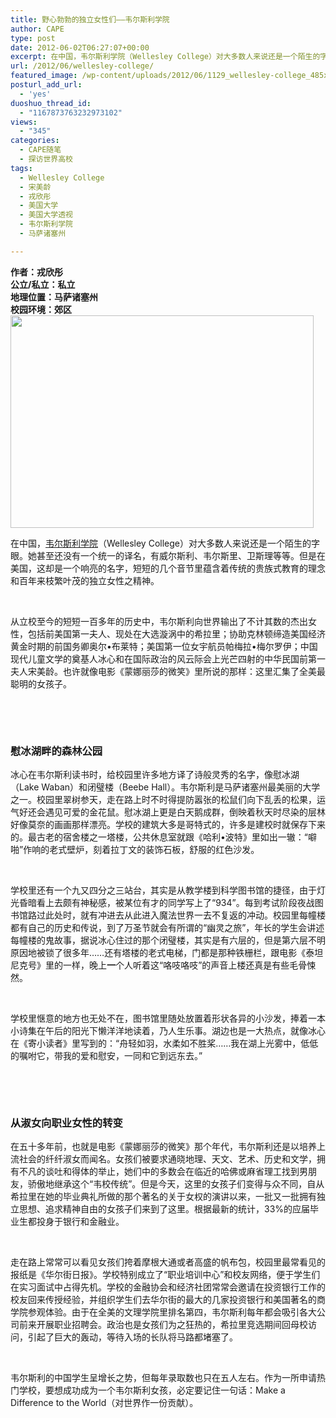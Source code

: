 ```yaml
---
title: 野心勃勃的独立女性们——韦尔斯利学院
author: CAPE
type: post
date: 2012-06-02T06:27:07+00:00
excerpt: 在中国，韦尔斯利学院（Wellesley College）对大多数人来说还是一个陌生的字眼。她甚至还没有一个统一的译名，有威尔斯利、韦尔斯里、卫斯理等等。但是在美国，这却是一个响亮的名字，短短的几个音节里蕴含着传统的贵族式教育的理念和百年来枝繁叶茂的独立女性之精神。
url: /2012/06/wellesley-college/
featured_image: /wp-content/uploads/2012/06/1129_wellesley-college_485x340.jpg
posturl_add_url:
  - 'yes'
duoshuo_thread_id:
  - "1167873763232973102"
views:
  - "345"
categories:
  - CAPE随笔
  - 探访世界高校
tags:
  - Wellesley College
  - 宋美龄
  - 戎欣彤
  - 美国大学
  - 美国大学透视
  - 韦尔斯利学院
  - 马萨诸塞州

---
```

**作者：戎欣彤**  
 **公立/私立：私立**  
 **地理位置：马萨诸塞州**  
 **校园环境：郊区**  
<img class="size-full wp-image-3440 alignnone" title="1129_wellesley-college_485x340" src="http://www.capechina.org/wp-content/uploads/2012/06/1129_wellesley-college_485x340.jpg" alt="" width="485" height="340" srcset="http://hicape.com/wp-content/uploads/2012/06/1129_wellesley-college_485x340.jpg 485w, http://hicape.com/wp-content/uploads/2012/06/1129_wellesley-college_485x340-300x210.jpg 300w" sizes="(max-width: 485px) 100vw, 485px" /> 

在中国，<a href="http://new.wellesley.edu/" target="_blank">韦尔斯利学院</a>（Wellesley College）对大多数人来说还是一个陌生的字眼。她甚至还没有一个统一的译名，有威尔斯利、韦尔斯里、卫斯理等等。但是在美国，这却是一个响亮的名字，短短的几个音节里蕴含着传统的贵族式教育的理念和百年来枝繁叶茂的独立女性之精神。

&nbsp;

从立校至今的短短一百多年的历史中，韦尔斯利向世界输出了不计其数的杰出女性，包括前美国第一夫人、现处在大选漩涡中的希拉里；协助克林顿缔造美国经济黄金时期的前国务卿奥尔•布莱特；美国第一位女宇航员帕梅拉•梅尔罗伊；中国现代儿童文学的奠基人冰心和在国际政治的风云际会上光芒四射的中华民国前第一夫人宋美龄。也许就像电影《蒙娜丽莎的微笑》里所说的那样：这里汇集了全美最聪明的女孩子。

&nbsp;

&nbsp;

### **慰冰湖畔的森林公园**

冰心在韦尔斯利读书时，给校园里许多地方译了诗般灵秀的名字，像慰冰湖（Lake Waban）和闭璧楼（Beebe Hall）。韦尔斯利是马萨诸塞州最美丽的大学之一。校园里翠树参天，走在路上时不时得提防嚣张的松鼠们向下乱丢的松果，运气好还会遇见可爱的金花鼠。慰冰湖上更是白天鹅成群，倒映着秋天时尽染的层林好像莫奈的画画那样漂亮。学校的建筑大多是哥特式的，许多是建校时就保存下来的。最古老的宿舍楼之一塔楼，公共休息室就跟《哈利•波特》里如出一辙：“噼啪”作响的老式壁炉，刻着拉丁文的装饰石板，舒服的红色沙发。

&nbsp;

学校里还有一个九又四分之三站台，其实是从教学楼到科学图书馆的捷径，由于灯光昏暗看上去颇有神秘感，被某位有才的同学写上了“934”。每到考试阶段夜战图书馆路过此处时，就有冲进去从此进入魔法世界一去不复返的冲动。校园里每幢楼都有自己的历史和传说，到了万圣节就会有所谓的“幽灵之旅”，年长的学生会讲述每幢楼的鬼故事，据说冰心住过的那个闭璧楼，其实是有六层的，但是第六层不明原因地被锁了很多年……还有塔楼的老式电梯，门都是那种铁栅栏，跟电影《泰坦尼克号》里的一样，晚上**一**个人听着这“咯吱咯吱”的声音上楼还真是有些毛骨悚然。

&nbsp;

学校里惬意的地方也无处不在，图书馆里随处放置着形状各异的小沙发，捧着一本小诗集在午后的阳光下懒洋洋地读着，乃人生乐事。湖边也是一大热点，就像冰心在《寄小读者》里写到的：“舟轻如羽，水柔如不胜桨……我在湖上光雾中，低低的嘱咐它，带我的爱和慰安，一同和它到远东去。”

&nbsp;

&nbsp;

### **从淑女向职业女性的转变**

在五十多年前，也就是电影《蒙娜丽莎的微笑》那个年代，韦尔斯利还是以培养上流社会的纤纤淑女而闻名。女孩们被要求通晓地理、天文、艺术、历史和文学，拥有不凡的谈吐和得体的举止，她们中的多数会在临近的哈佛或麻省理工找到男朋友，骄傲地继承这个“韦校传统”。但是今天，这里的女孩子们变得与众不同，自从希拉里在她的毕业典礼所做的那个著名的关于女权的演讲以来，一批又一批拥有独立思想、追求精神自由的女孩子们来到了这里。根据最新的统计，33%的应届毕业生都投身于银行和金融业。

&nbsp;

走在路上常常可以看见女孩们挎着摩根大通或者高盛的帆布包，校园里最常看见的报纸是《华尔街日报》。学校特别成立了“职业培训中心”和校友网络，便于学生们在实习面试中占得先机。学校的金融协会和经济社团常常会邀请在投资银行工作的校友回来传授经验，并组织学生们去华尔街的最大的几家投资银行和美国著名的商学院参观体验。由于在全美的文理学院里排名第四，韦尔斯利每年都会吸引各大公司前来开展职业招聘会。政治也是女孩们为之狂热的，希拉里竞选期间回母校访问，引起了巨大的轰动，等待入场的长队将马路都堵塞了。

&nbsp;

韦尔斯利的中国学生呈增长之势，但每年录取数也只在五人左右。作为一所申请热门学校，要想成功成为一个韦尔斯利女孩，必定要记住一句话：Make a Difference to the World（对世界作一份贡献）。

&nbsp;

&nbsp;